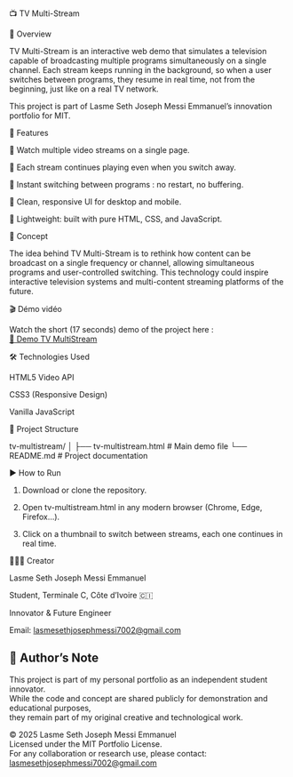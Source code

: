 📺 TV Multi-Stream

🚀 Overview

TV Multi-Stream is an interactive web demo that simulates a television capable of broadcasting multiple programs simultaneously on a single channel.
Each stream keeps running in the background, so when a user switches between programs, they resume in real time, not from the beginning, just like on a real TV network.

This project is part of Lasme Seth Joseph Messi Emmanuel’s innovation portfolio for MIT.




🎯 Features

🔹 Watch multiple video streams on a single page.

🔹 Each stream continues playing even when you switch away.

🔹 Instant switching between programs : no restart, no buffering.

🔹 Clean, responsive UI for desktop and mobile.

🔹 Lightweight: built with pure HTML, CSS, and JavaScript.





🧠 Concept

The idea behind TV Multi-Stream is to rethink how content can be broadcast on a single frequency or channel, allowing simultaneous programs and user-controlled switching.
This technology could inspire interactive television systems and multi-content streaming platforms of the future.



🎬 Démo vidéo

 Watch the short (17 seconds) demo of the project here :  
[🔗 Demo TV MultiStream](https://youtube.com/shorts/jKBwNSnUI68?si=C3PI9z6apKhKZYUE)



🛠️ Technologies Used

HTML5 Video API

CSS3 (Responsive Design)

Vanilla JavaScript





📂 Project Structure

tv-multistream/
│
├── tv-multistream.html   # Main demo file
└── README.md             # Project documentation




▶️ How to Run

1. Download or clone the repository.


2. Open tv-multistream.html in any modern browser (Chrome, Edge, Firefox…).


3. Click on a thumbnail to switch between streams,  each one continues in real time.






👨🏽‍💻 Creator

Lasme Seth Joseph Messi Emmanuel

Student, Terminale C, Côte d’Ivoire 🇨🇮

Innovator & Future Engineer

Email: 
lasmesethjosephmessi7002@gmail.com







## 🔖 Author’s Note

This project is part of my personal portfolio as an independent student innovator.  
While the code and concept are shared publicly for demonstration and educational purposes,  
they remain part of my original creative and technological work.

© 2025 Lasme Seth Joseph Messi Emmanuel  
Licensed under the MIT Portfolio License.  
For any collaboration or research use, please contact: lasmesethjosephmessi7002@gmail.com
